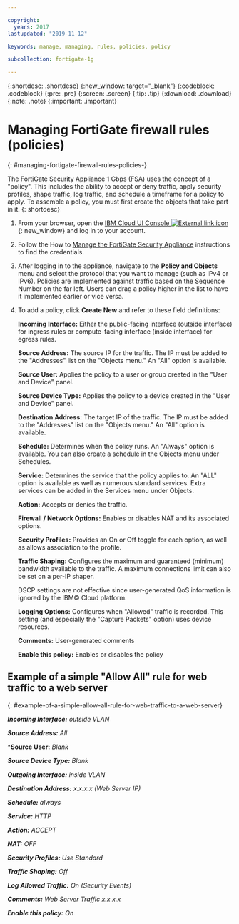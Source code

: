 ```yaml
---

copyright:
  years: 2017
lastupdated: "2019-11-12"

keywords: manage, managing, rules, policies, policy

subcollection: fortigate-1g

---
```


{:shortdesc: .shortdesc}
{:new_window: target="_blank"}
{:codeblock: .codeblock}
{:pre: .pre}
{:screen: .screen}
{:tip: .tip}
{:download: .download}
{:note: .note}
{:important: .important}

# Managing FortiGate firewall rules (policies)
{: #managing-fortigate-firewall-rules-policies-}

The FortiGate Security Appliance 1 Gbps (FSA) uses the concept of a "policy". This includes the ability to accept or deny traffic, apply security profiles, shape traffic, log traffic, and schedule a timeframe for a policy to apply. To assemble a policy, you must first create the objects that take part in it.
{: shortdesc}

1. From your browser, open the [IBM Cloud UI Console ![External link icon](../../icons/launch-glyph.svg "External link icon")](https://cloud.ibm.com/classic/security/firewalls/multivlan/provision){: new_window} and log in to your account.
2. Follow the How to [Manage the FortiGate Security Appliance](/docs/fortigate-1g?topic=fortigate-1g-managing-the-fortigate-security-appliance-1gbps) instructions to find the credentials.
3. After logging in to the appliance, navigate to the **Policy and Objects** menu and select the protocol that you want to manage (such as IPv4 or IPv6). Policies are implemented against traffic based on the Sequence Number on the far left. Users can drag a policy higher in the list to have it implemented earlier or vice versa.
4. To add a policy, click **Create New** and refer to these field definitions:

    **Incoming Interface:** Either the public-facing interface (outside interface) for ingress rules or compute-facing interface (inside interface) for egress rules.

    **Source Address:** The source IP for the traffic. The IP must be added to the "Addresses" list on the "Objects menu." An "All" option is available.

    **Source User:** Applies the policy to a user or group created in the "User and Device" panel.

    **Source Device Type:** Applies the policy to a device created in the "User and Device" panel.

    **Destination Address:** The target IP of the traffic. The IP must be added to the "Addresses" list on the "Objects menu." An "All" option is available.

    **Schedule:** Determines when the policy runs. An "Always" option is available. You can also create a schedule in the Objects menu under Schedules.

    **Service:** Determines the service that the policy applies to. An "ALL" option is available as well as numerous standard services. Extra services can be added in the Services menu under Objects.

    **Action:** Accepts or denies the traffic.

    **Firewall / Network Options:** Enables or disables NAT and its associated options.

    **Security Profiles:** Provides an On or Off toggle for each option, as well as allows association to the profile.

    **Traffic Shaping:** Configures the maximum and guaranteed (minimum) bandwidth available to the traffic. A maximum connections limit can also be set on a per-IP shaper.

    DSCP settings are not effective since user-generated QoS information is ignored by the IBM© Cloud platform.

    **Logging Options:** Configures when "Allowed" traffic is recorded. This setting (and especially the "Capture Packets" option) uses device resources.

    **Comments:** User-generated comments

    **Enable this policy:** Enables or disables the policy

## Example of a simple "Allow All" rule for web traffic to a web server
{: #example-of-a-simple-allow-all-rule-for-web-traffic-to-a-web-server}

***Incoming Interface:*** *outside VLAN*

***Source Address:*** *All*

***Source User:** *Blank*

***Source Device Type:*** *Blank*

***Outgoing Interface:*** *inside VLAN*

***Destination Address:*** *x.x.x.x (Web Server IP)*

***Schedule:*** *always*

***Service:*** *HTTP*

***Action:*** *ACCEPT*

***NAT:*** *OFF*

***Security Profiles:*** *Use Standard*

***Traffic Shaping:*** *Off*

***Log Allowed Traffic:*** *On (Security Events)*

***Comments:*** *Web Server Traffic x.x.x.x*

***Enable this policy:*** *On*
